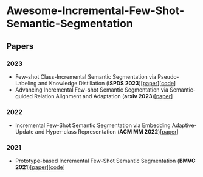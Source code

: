 # Awesome-Incremental-Few-Shot-Semantic-Segmentation
## Papers

### 2023

+ Few-shot Class-Incremental Semantic Segmentation via Pseudo-Labeling and Knowledge Distillation (**ISPDS 2023**)\[[paper](https://arxiv.org/abs/2308.02790)\]\[[code](https://github.com/ChasonJiang/FSCILSS)\]
+ Advancing Incremental Few-shot Semantic Segmentation via Semantic-guided Relation Alignment and Adaptation (**arxiv 2023**)\[[paper](https://arxiv.org/abs/2305.10868)\]

### 2022

+ Incremental Few-Shot Semantic Segmentation via Embedding Adaptive-Update and Hyper-class Representation (**ACM MM 2022**)\[[paper](https://arxiv.org/abs/2207.12964)\]

### 2021

+ Prototype-based Incremental Few-Shot Semantic Segmentation (**BMVC 2021**)\[[paper](https://arxiv.org/abs/2012.01415)\]\[[code](https://github.com/fcdl94/FSS)\]



